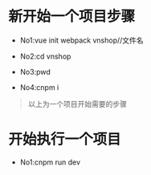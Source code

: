 # 新开始一个项目步骤
- No1:vue init webpack vnshop//文件名

- No2:cd vnshop

- No3:pwd

- No4:cnpm i
>以上为一个项目开始需要的步骤

# 开始执行一个项目
- No1:cnpm run dev
